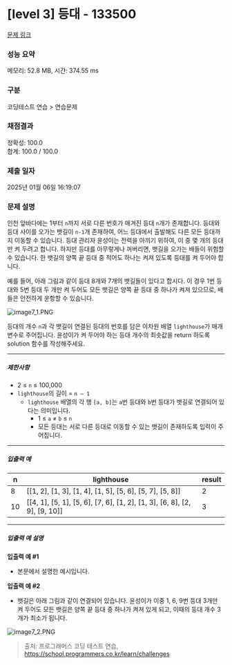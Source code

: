 # [level 3] 등대 - 133500 

[문제 링크](https://school.programmers.co.kr/learn/courses/30/lessons/133500) 

### 성능 요약

메모리: 52.8 MB, 시간: 374.55 ms

### 구분

코딩테스트 연습 > 연습문제

### 채점결과

정확성: 100.0<br/>합계: 100.0 / 100.0

### 제출 일자

2025년 01월 06일 16:19:07

### 문제 설명

<p>인천 앞바다에는 1부터 <code>n</code>까지 서로 다른 번호가 매겨진 등대 <code>n</code>개가 존재합니다. 등대와 등대 사이를 오가는 뱃길이 <code>n-1</code>개 존재하여, 어느 등대에서 출발해도 다른 모든 등대까지 이동할 수 있습니다. 등대 관리자 윤성이는 전력을 아끼기 위하여, 이 중 몇 개의 등대만 켜 두려고 합니다. 하지만 등대를 아무렇게나 꺼버리면, 뱃길을 오가는 배들이 위험할 수 있습니다. 한 뱃길의 양쪽 끝 등대 중 적어도 하나는 켜져 있도록 등대를 켜 두어야 합니다.</p>

<p>예를 들어, 아래 그림과 같이 등대 8개와 7개의 뱃길들이 있다고 합시다. 이 경우 1번 등대와 5번 등대 두 개만 켜 두어도 모든 뱃길은 양쪽 끝 등대 중 하나가 켜져 있으므로, 배들은 안전하게 운항할 수 있습니다.</p>

<p><img src="https://grepp-programmers.s3.ap-northeast-2.amazonaws.com/files/production/f8f83817-2d81-41ec-ab2f-64b19abf7dfb/image7_1.PNG" title="" alt="image7_1.PNG"></p>

<p>등대의 개수 <code>n</code>과 각 뱃길이 연결된 등대의 번호를 담은 이차원 배열 <code>lighthouse</code>가 매개변수로 주어집니다. 윤성이가 켜 두어야 하는 등대 개수의 최솟값을 return 하도록 solution 함수를 작성해주세요.</p>

<hr>

<h5>제한사항</h5>

<ul>
<li>2 ≤ <code>n</code> ≤ 100,000</li>
<li><code>lighthouse</code>의 길이 = <code>n – 1</code>

<ul>
<li><code>lighthouse</code> 배열의 각 행 <code>[a, b]</code>는 <code>a</code>번 등대와 <code>b</code>번 등대가 뱃길로 연결되어 있다는 의미입니다.

<ul>
<li>1 ≤ <code>a</code> ≠ <code>b</code> ≤ <code>n</code></li>
<li>모든 등대는 서로 다른 등대로 이동할 수 있는 뱃길이 존재하도록 입력이 주어집니다.</li>
</ul></li>
</ul></li>
</ul>

<hr>

<h5>입출력 예</h5>
<table class="table">
        <thead><tr>
<th>n</th>
<th>lighthouse</th>
<th>result</th>
</tr>
</thead>
        <tbody><tr>
<td>8</td>
<td>[[1, 2], [1, 3], [1, 4], [1, 5], [5, 6], [5, 7], [5, 8]]</td>
<td>2</td>
</tr>
<tr>
<td>10</td>
<td>[[4, 1], [5, 1], [5, 6], [7, 6], [1, 2], [1, 3], [6, 8], [2, 9], [9, 10]]</td>
<td>3</td>
</tr>
</tbody>
      </table>
<hr>

<h5>입출력 예 설명</h5>

<p><strong>입출력 예 #1</strong></p>

<ul>
<li>본문에서 설명한 예시입니다.</li>
</ul>

<p><strong>입출력 예 #2</strong></p>

<ul>
<li>뱃길은 아래 그림과 같이 연결되어 있습니다. 윤성이가 이중 1, 6, 9번 등대 3개만 켜 두어도 모든 뱃길은 양쪽 끝 등대 중 하나가 켜져 있게 되고, 이때의 등대 개수 3개가 최소가 됩니다.</li>
</ul>

<p><img src="https://grepp-programmers.s3.ap-northeast-2.amazonaws.com/files/production/afbcc08e-99f5-478e-a7d8-3bc4828ef04a/image7_2.PNG" title="" alt="image7_2.PNG"></p>


> 출처: 프로그래머스 코딩 테스트 연습, https://school.programmers.co.kr/learn/challenges